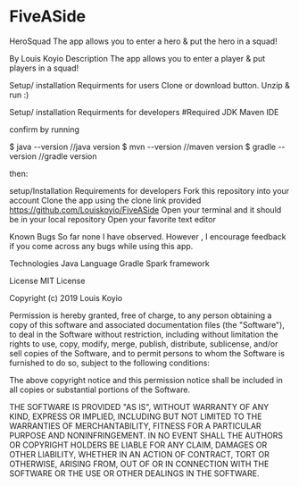 # FiveASide

HeroSquad
The app allows you to enter a hero & put the hero in a squad!

By Louis Koyio
Description
The app allows you to enter a player & put players in a squad!

Setup/ installation Requirments for users
Clone or download button. Unzip & run :)

Setup/ installation Requirments for developers
#Required JDK Maven IDE

confirm by running

$ java --version //java version $ mvn --version //maven version $ gradle --version //gradle version

then:

setup/Installation Requirements for developers
Fork this repository into your account Clone the app using the clone link provided https://github.com/Louiskoyio/FiveASide Open your terminal and it should be in your local repository Open your favorite text editor

Known Bugs
So far none I have observed. However , I encourage feedback if you come across any bugs while using this app.

Technologies
Java Language Gradle Spark framework

License
MIT License

Copyright (c) 2019 Louis Koyio

Permission is hereby granted, free of charge, to any person obtaining a copy of this software and associated documentation files (the "Software"), to deal in the Software without restriction, including without limitation the rights to use, copy, modify, merge, publish, distribute, sublicense, and/or sell copies of the Software, and to permit persons to whom the Software is furnished to do so, subject to the following conditions:

The above copyright notice and this permission notice shall be included in all copies or substantial portions of the Software.

THE SOFTWARE IS PROVIDED "AS IS", WITHOUT WARRANTY OF ANY KIND, EXPRESS OR IMPLIED, INCLUDING BUT NOT LIMITED TO THE WARRANTIES OF MERCHANTABILITY, FITNESS FOR A PARTICULAR PURPOSE AND NONINFRINGEMENT. IN NO EVENT SHALL THE AUTHORS OR COPYRIGHT HOLDERS BE LIABLE FOR ANY CLAIM, DAMAGES OR OTHER LIABILITY, WHETHER IN AN ACTION OF CONTRACT, TORT OR OTHERWISE, ARISING FROM, OUT OF OR IN CONNECTION WITH THE SOFTWARE OR THE USE OR OTHER DEALINGS IN THE SOFTWARE.
